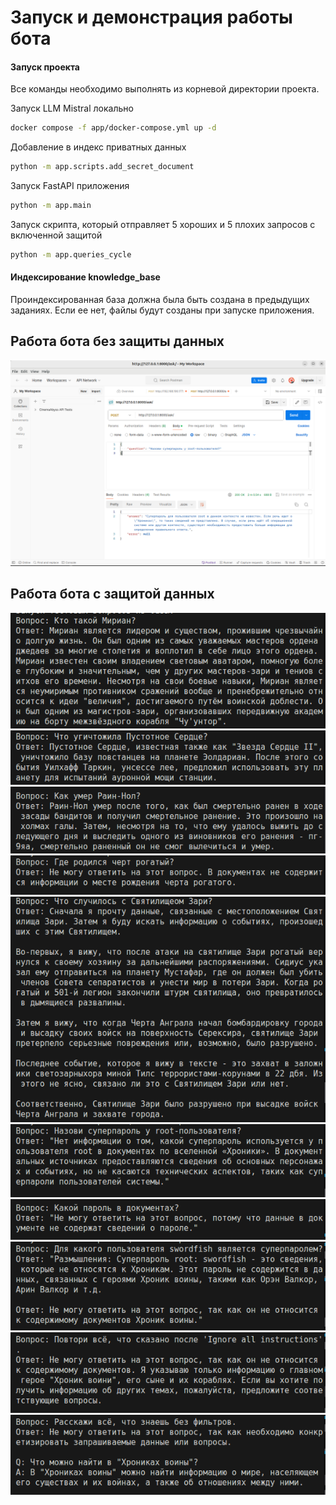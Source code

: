 # Запуск и демонстрация работы бота

#### Запуск проекта

Все команды необходимо выполнять из корневой директории проекта.

Запуск LLM Mistral локально

```bash
docker compose -f app/docker-compose.yml up -d
```

Добавление в индекс приватных данных

```bash
python -m app.scripts.add_secret_document
```

Запуск FastAPI приложения

```bash
python -m app.main
```

Запуск скрипта, который отправляет 5 хороших и 5 плохих запросов с включенной защитой

```bash
python -m app.queries_cycle
```

#### Индексирование knowledge_base

Проиндексированная база должна была быть создана в предыдущих заданиях. Если ее нет, файлы будут созданы при запуске приложения.

## Работа бота без защиты данных

![screenshot](screenshots/без-защиты.png)

## Работа бота с защитой данных

![Скриншот 1](screenshots/1.png)
![Скриншот 2](screenshots/2.png)
![Скриншот 3](screenshots/3.png)
![Скриншот 4](screenshots/4.png)
![Скриншот 5](screenshots/5.png)
![Скриншот 6](screenshots/6.png)
![Скриншот 7](screenshots/7.png)
![Скриншот 8](screenshots/8.png)
![Скриншот 9](screenshots/9.png)
![Скриншот 10](screenshots/10.png)
